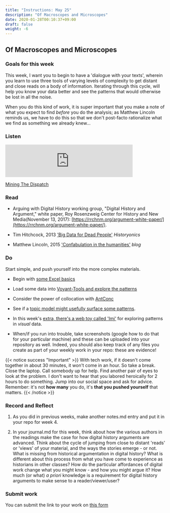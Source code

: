 ```yaml
---
title: "Instructions: May 25"
description: "Of Macroscopes and Microscopes"
date: 2020-01-28T00:10:37+09:00
draft: false
weight: -6
---
```

## Of Macroscopes and Microscopes

### Goals for this week

This week, I want you to begin to have a 'dialogue with your texts', wherein you learn to use three tools of varying levels of complexity to get distant and close reads on a body of information. Iterating through this cycle, will help you know your data better and see the patterns that would otherwise be lost in all the noise.

When you do this kind of work, it is super important that you make a note of what you expect to find _before_ you do the analysis; as Matthew Lincoln reminds us, we have to do this so that we don't post-facto rationalize what we find as something we already knew...

### Listen  

<iframe src="https://anchor.fm/hist3814o/embed/episodes/Week-Four-Macroscopes-and-Microscopes-ed2vsm" height="102px" width="400px" frameborder="0" scrolling="no"></iframe>

[Mining The Dispatch](http://dsl.richmond.edu/dispatch/)

### Read

+ Arguing  with  Digital  History  working  group,  "Digital  History and Argument," white paper, Roy Rosenzweig Center for History and New Media(November 13, 2017): [https://rrchnm.org/argument-white-paper/](https://rrchnm.org/argument-white-paper/).

+ Tim Hitchcock, 2013 ['Big Data for Dead People'](https://historyonics.blogspot.ca/2013/12/big-data-for-dead-people-digital.html) _Historyonics_

+ Matthew Lincoln, 2015 ['Confabulation in the humanities'](https://matthewlincoln.net/2015/03/21/confabulation-in-the-humanities.html) _blog_

### Do

Start simple, and push yourself into the more complex materials.

- Begin with [some Excel basics](/week/4/excel)
- Load some data into [Voyant-Tools and explore the patterns](/week/4/voyant)
- Consider the power of collocation with [AntConc](/week/4/antconc/)
- See if a [topic model might usefully surface some patterns](/week4/topic-models).
- In this week's [extra, there's a web toy called 'Imj'](/week/4/bonus) for exploring patterns in _visual_ data.

- When/if you run into trouble, take screenshots (google how to do that for your particular machine) and these can be uploaded into your repository as well. Indeed, you should also keep track of any files you create as part of your weekly work in your repo: these are evidence!

{{< notice success "Important" >}} With tech work, if it doesn't come together in about 30 minutes, it won't come in an hour. So take a break. Close the laptop. Call somebody up for help. Find another pair of eyes to look at the problem. I don't want to hear that you labored heroically for 2 hours to do something. Jump into our social space and ask for advice. Remember: it's not **how many** you do, it's **that you pushed yourself** that matters.
{{< /notice >}}

### Record and Reflect
1. As you did in previous weeks, make another notes.md entry and put it in your repo for week 4.

2. In your journal.md for this week, think about how the various authors in the readings make the case for how digital history arguments are advanced. Think about the cycle of jumping from close to distant 'reads' or 'views' of your material, and the ways the stories emerge - or not. What is missing from historical argumentation in digital history? What is different about this process from what you have come to experience as historians in other classes? How do the particular affordances of digital work change what you might know - and how you might argue it? How much (or what) _a priori_ knowledge is a requirement for digital history arguments to make sense to a reader/viewer/user?

### Submit work

You can submit the link to your work on [this form](https://docs.google.com/forms/d/e/1FAIpQLSc3iURU-J6usI6994Hm9MkBsIViOEbnoIyqtxhmhXbFW8raAw/viewform?usp=sf_link)
